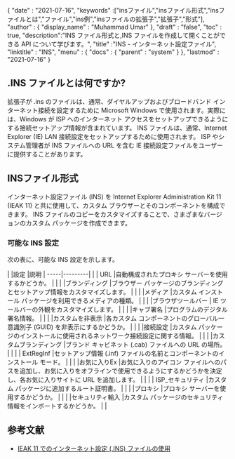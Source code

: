 {
  "date" : "2021-07-16",
  "keywords" :["insファイル","insファイル形式","insファイルとは","ファイル","ins例","insファイルの拡張子","拡張子","形式"],
  "author" : {
    "display_name" : "Muhammad Umar"
},
  "draft" : "false",
  "toc" : true,
  "description":"INS ファイル形式と,INS ファイルを作成して開くことができる API について学びます。",
  "title" :"INS - インターネット設定ファイル",
  "linktitle" : "INS",
  "menu" : {
    "docs" : {
      "parent" : "system"
}
},
  "lastmod" : "2021-07-16"
}

## .INS ファイルとは何ですか?

拡張子が .ins のファイルは、通常、ダイヤルアップおよびブロードバンド インターネット接続を設定するために Microsoft Windows で使用されます。実際には、Windows が ISP へのインターネット アクセスをセットアップできるようにする接続セットアップ情報が含まれています。 INS ファイルは、通常、Internet Explorer (IE) LAN 接続設定をセットアップするために使用されます。 ISP やシステム管理者が INS ファイルへの URL を含む IE 接続設定ファイルをユーザーに提供することがあります。

## INSファイル形式
インターネット設定ファイル (INS) を Internet Explorer Administration Kit 11 (IEAK 11) と共に使用して、カスタム ブラウザーとそのコンポーネントを構成できます。 INS ファイルのコピーをカスタマイズすることで、さまざまなバージョンのカスタム パッケージを作成できます。

### 可能な INS 設定
次の表に、可能な INS 設定を示します。

| |設定 |説明 |
-----|---------|
| | URL |自動構成されたプロキシ サーバーを使用するかどうか。 | |
| |ブランディング |ブラウザー パッケージのブランディングとセットアップ情報をカスタマイズします。 | |
| |メディア |カスタム インストール パッケージを利用できるメディアの種類。 | |
| |ブラウザツールバー | IE ツールバーの外観をカスタマイズします。 | |
| |キャブ署名 |プログラムのデジタル署名情報。 | |
| |カスタムを非表示 |各カスタム コンポーネントのグローバル一意識別子 (GUID) を非表示にするかどうか。 | |
| |接続設定 |カスタム パッケージのインストールに使用されるネットワーク接続設定に関する情報。 | |
| |カスタムブランディング |ブランド キャビネット (.cab) ファイルへの URL の場所。 | |
| | ExtRegInf |セットアップ情報 (.inf) ファイルの名前とコンポーネントのインストール モード。 | |
| |お気に入りEx |お気に入りのアイコン ファイルへのパスを追加し、お気に入りをオフラインで使用できるようにするかどうかを決定し、各お気に入りサイトに URL を追加します。 | |
| | ISP_セキュリティ |カスタム パッケージに追加するルート証明書。 | |
| |プロキシ |プロキシ サーバーを使用するかどうか。 | |
| |セキュリティ輸入 |カスタム パッケージのセキュリティ情報をインポートするかどうか。 | |




## 参考文献

* [IEAK 11 でのインターネット設定 (.INS) ファイルの使用](https://learn.microsoft.com/en-us/internet-explorer/ie11-ieak/using-internet-settings-ins-files)


